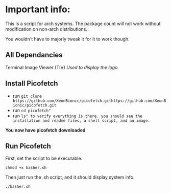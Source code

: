 # Important info:
This is a script for arch systems. The package count will not work without modification on non-arch distributions.

You wouldn't have to majorly tweak it for it to work though.


## All Dependancies ##
Terminal Image Viewer (TIV)
*Used to display the logo.*

## Install Picofetch ##
* run `git clone https://github.com/XeonBionic/picofetch.githttps://github.com/XeonBionic/picofetch.git`
* run `cd picofetch"`
* run `ls" to verify everything is there. you should see the installation and readme files, a shell script, and an image.`

**You now have picofetch downloaded**

## Run Picofetch ##
First, set the script to be executable.

`chmod +x basher.sh`

Then just run the .sh script, and it should display system info.

`./basher.sh`
